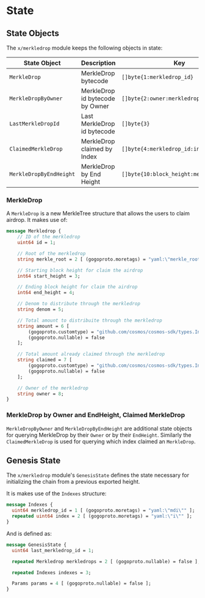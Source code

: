 <!--
order: 2
-->

# State
## State Objects

The `x/merkledrop` module keeps the following objects in state:

| State Object | Description | Key | Value | Store |
| ------------ | ----------- | --- | ----- | ----- |
| `MerkleDrop` | MerkleDrop bytecode | `[]byte{1:merkledrop_id}` | `[]byte{merkledrop}` | KV |
| `MerkleDropByOwner` | MerkleDrop id bytecode by Owner | `[]byte{2:owner:merkledrop_id}` | `[]byte{merkledrop_id}` | KV |
| `LastMerkleDropId` | Last MerkleDrop id bytecode | `[]byte{3}` | `[]byte{merkledrop_id}` | KV |
| `ClaimedMerkleDrop` | MerkleDrop claimed by Index | `[]byte{4:merkledrop_id:index}` | `[]byte{1}` | KV |
| `MerkleDropByEndHeight` | MerkleDrop by End Height | `[]byte{10:block_height:merkledrop_id}` | `[]byte{1}` | KV |


### MerkleDrop

A `MerkleDrop` is a new MerkleTree structure that allows the users to claim airdrop. It makes use of:

```protobuf
message Merkledrop {
	// ID of the merkledrop
	uint64 id = 1;

	// Root of the merkledrop
	string merkle_root = 2 [ (gogoproto.moretags) = "yaml:\"merkle_root\"" ];

	// Starting block height for claim the airdrop
	int64 start_height = 3;

	// Ending block height for claim the airdrop
	int64 end_height = 4;

	// Denom to distribute through the merkledrop
	string denom = 5;

	// Total amount to distribuite through the merkledrop
	string amount = 6 [
		(gogoproto.customtype) = "github.com/cosmos/cosmos-sdk/types.Int",
		(gogoproto.nullable) = false
	];

	// Total amount already claimed through the merkledrop
	string claimed = 7 [
		(gogoproto.customtype) = "github.com/cosmos/cosmos-sdk/types.Int",
		(gogoproto.nullable) = false
	];

	// Owner of the merkledrop
	string owner = 8;
}
```

### MerkleDrop by Owner and EndHeight, Claimed MerkleDrop

`MerkleDropByOwner` and `MerkleDropByEndHeight` are additional state objects for querying MerkleDrop by their `Owner` or by their `EndHeight`. Similarly the `ClaimedMerkleDrop` is used for querying which index claimed an `MerkleDrop`.


## Genesis State

The `x/merkledrop` module's `GenesisState` defines the state necessary for initializing the chain from a previous exported height. 

It is makes use of the `Indexes` structure:
```protobuf
message Indexes {
  uint64 merkledrop_id = 1 [ (gogoproto.moretags) = "yaml:\"mdi\"" ];
  repeated uint64 index = 2 [ (gogoproto.moretags) = "yaml:\"i\"" ];
}
```

And is defined  as:
```protobuf
message GenesisState {
  uint64 last_merkledrop_id = 1;

  repeated Merkledrop merkledrops = 2 [ (gogoproto.nullable) = false ];

  repeated Indexes indexes = 3;

  Params params = 4 [ (gogoproto.nullable) = false ];
}
```
